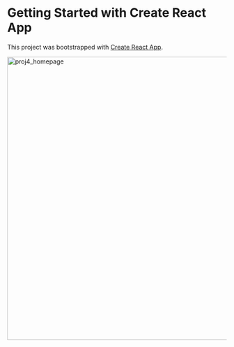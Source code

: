 # Getting Started with Create React App

This project was bootstrapped with [Create React App](https://github.com/facebook/create-react-app).

<img width="649" alt="proj4_homepage" src="https://media.git.generalassemb.ly/user/35165/files/d91db300-ea69-11eb-8e50-8b2ed1665fcb">

